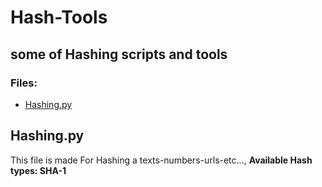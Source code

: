 # Hash-Tools
some of Hashing scripts and tools 
-----

### Files: 
  - [Hashing.py](http://example.com)
 
 
## Hashing.py

This file is made For Hashing a texts-numbers-urls-etc...,
**Available Hash types: SHA-1** 

